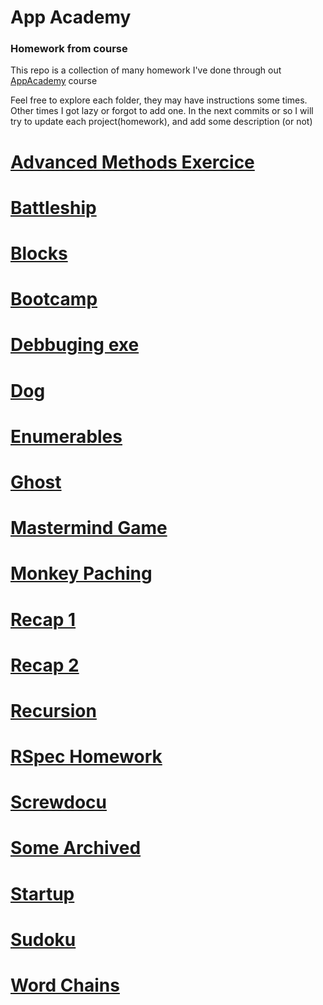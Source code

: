 # App Academy

### Homework from course

This repo is a collection of many homework I've done through out [AppAcademy](http://open.appacademy.io) course

Feel free to explore each folder, they may have instructions some times. Other times I got lazy or forgot to add one.
In the next commits or so I will try to update each project(homework), and add some description (or not)

# [Advanced Methods Exercice](advanced_methods_exercise/)
# [Battleship](battleship_project/)
# [Blocks](blocks_project/)
# [Bootcamp](bootcamp_project/)
# [Debbuging exe](debugging_exercise_2/)
# [Dog]()
# [Enumerables]()
# [Ghost]()
# [Mastermind Game]()
# [Monkey Paching]()
# [Recap 1]()
# [Recap 2]()
# [Recursion]()
# [RSpec Homework]()
# [Screwdocu]()
# [Some Archived]()
# [Startup]()
# [Sudoku]()
# [Word Chains]()
